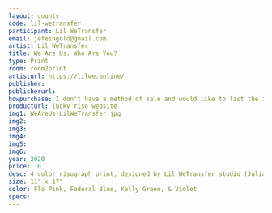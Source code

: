 ```yaml
---
layout: county 
code: lil-wetransfer
participant: Lil WeTransfer
email: jefeingold@gmail.com
artist: Lil WeTransfer
title: We Are Us. Who Are You? 
type: Print
room: room2print
artisturl: https://lilwe.online/
publisher: 
publisherurl: 
howpurchase: I don't have a method of sale and would like to list the item on lucky risograph/zine hug's website
producturl: lucky riso website
img1: WeAreUs-LilWeTransfer.jpg
img2: 
img3: 
img4: 
img5: 
img6: 
year: 2020
price: 10
desc: 4 color risograph print, designed by Lil WeTransfer studio (Julia Feingold & Logan Heffernan) 
size: 11" x 17"
color: Flo Pink, Federal Blue, Kelly Green, & Violet
specs: 
---
```

